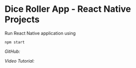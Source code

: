 # Dice Roller App - React Native Projects

Run React Native application using

```
npm start
```

*GitHub:*


*Video Tutorial:*
